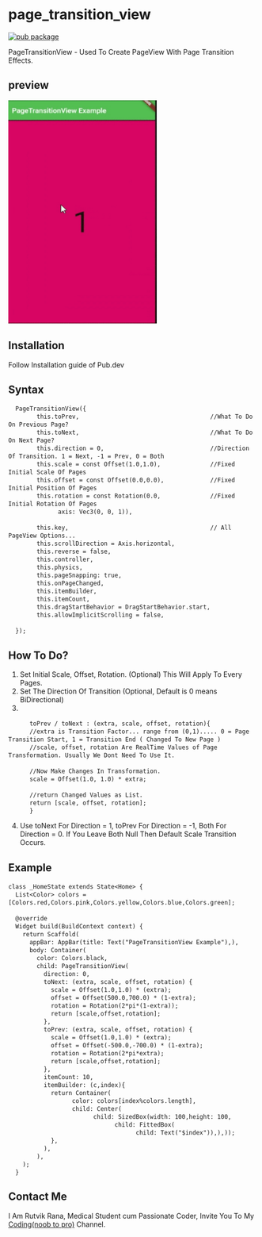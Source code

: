 # page_transition_view
[![pub package](https://img.shields.io/pub/v/page_transition_view.svg)](https://pub.dartlang.org/packages/page_transition_view)

PageTransitionView - Used To Create PageView With Page Transition Effects.

## preview
<img src="https://raw.githubusercontent.com/RutvikRana/page_transition_view/main/video_example/giffy.gif" alt="Example App" width="300" height="450">

## Installation
Follow Installation guide of Pub.dev

## Syntax

      PageTransitionView({
            this.toPrev,                                     //What To Do On Previous Page?
            this.toNext,                                     //What To Do On Next Page?
            this.direction = 0,                              //Direction Of Transition. 1 = Next, -1 = Prev, 0 = Both
            this.scale = const Offset(1.0,1.0),              //Fixed Initial Scale Of Pages
            this.offset = const Offset(0.0,0.0),             //Fixed Initial Position Of Pages
            this.rotation = const Rotation(0.0,              //Fixed Initial Rotation Of Pages
                  axis: Vec3(0, 0, 1)),

            this.key,                                        // All PageView Options...             
            this.scrollDirection = Axis.horizontal, 
            this.reverse = false, 
            this.controller,
            this.physics, 
            this.pageSnapping: true, 
            this.onPageChanged, 
            this.itemBuilder, 
            this.itemCount, 
            this.dragStartBehavior = DragStartBehavior.start, 
            this.allowImplicitScrolling = false,

      });

## How To Do?

1. Set Initial Scale, Offset, Rotation. (Optional)
   This Will Apply To Every Pages.
2. Set The Direction Of Transition (Optional, Default is 0 means BiDirectional)
3. 
```
      toPrev / toNext : (extra, scale, offset, rotation){
      //extra is Transition Factor... range from (0,1)..... 0 = Page Transition Start, 1 = Transition End ( Changed To New Page )
      //scale, offset, rotation Are RealTime Values of Page Transformation. Usually We Dont Need To Use It.
            
      //Now Make Changes In Transformation.
      scale = Offset(1.0, 1.0) * extra;
            
      //return Changed Values as List.
      return [scale, offset, rotation];
      }
 ```
4. Use toNext For Direction = 1, toPrev For Direction = -1, Both For Direction = 0. If You Leave Both Null Then Default Scale Transition Occurs.

## Example
```
class _HomeState extends State<Home> {
  List<Color> colors = [Colors.red,Colors.pink,Colors.yellow,Colors.blue,Colors.green];

  @override
  Widget build(BuildContext context) {
    return Scaffold(
      appBar: AppBar(title: Text("PageTransitionView Example"),),
      body: Container(
        color: Colors.black,
        child: PageTransitionView(
          direction: 0,
          toNext: (extra, scale, offset, rotation) {
            scale = Offset(1.0,1.0) * (extra);
            offset = Offset(500.0,700.0) * (1-extra);
            rotation = Rotation(2*pi*(1-extra));
            return [scale,offset,rotation];
          },
          toPrev: (extra, scale, offset, rotation) {
            scale = Offset(1.0,1.0) * (extra);
            offset = Offset(-500.0,-700.0) * (1-extra);
            rotation = Rotation(2*pi*extra);
            return [scale,offset,rotation];
          },
          itemCount: 10,
          itemBuilder: (c,index){
            return Container(
                  color: colors[index%colors.length],
                  child: Center(
                        child: SizedBox(width: 100,height: 100,
                              child: FittedBox(
                                    child: Text("$index")),),));
            },
          ),
        ),
    );
  }
 ```

## Contact Me

I Am Rutvik Rana, Medical Student cum Passionate Coder, Invite You To My [Coding(noob to pro)](https://t.me/coding_noob_to_pro) Channel.
